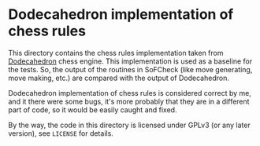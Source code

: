 # Dodecahedron implementation of chess rules

This directory contains the chess rules implementation taken from
[Dodecahedron](https://github.com/alex65536/dodecahedron/) chess engine. This implementation
is used as a baseline for the tests. So, the output of the routines in SoFCheck (like move
generating, move making, etc.) are compared with the output of Dodecahedron.

Dodecahedron implementation of chess rules is considered correct by me, and it there were some
bugs, it's more probably that they are in a different part of code, so it would be easily caught
and fixed.

By the way, the code in this directory is licensed under GPLv3 (or any later version), see `LICENSE`
for details.
